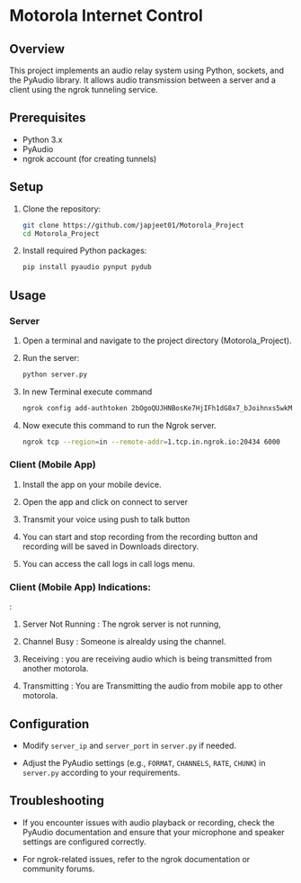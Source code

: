 # Motorola Internet Control

## Overview

This project implements an audio relay system using Python, sockets, and the PyAudio library. It allows audio transmission between a server and a client using the ngrok tunneling service.

## Prerequisites

- Python 3.x
- PyAudio
- ngrok account (for creating tunnels)

## Setup

1. Clone the repository:

    ```bash
    git clone https://github.com/japjeet01/Motorola_Project
    cd Motorola_Project
    ```

2. Install required Python packages:

    ```bash
    pip install pyaudio pynput pydub
    ```


## Usage

### Server

1. Open a terminal and navigate to the project directory (Motorola_Project).

2. Run the server:

    ```bash
    python server.py
    ```
3. In new Terminal execute command
   
    ```bash
    ngrok config add-authtoken 2bOgoQUJHNBosKe7HjIFh1dG8x7_bJoihnxs5wkMPTBMeg8v 
    ```
4. Now execute this command to run the Ngrok server.
  
    ```bash
    ngrok tcp --region=in --remote-addr=1.tcp.in.ngrok.io:20434 6000 
    ```


### Client (Mobile App)

1. Install the  app on your mobile device.

2. Open the app and click on connect to server

3. Transmit your voice using push to talk button

4. You can start and stop recording from the recording button  and recording will be saved in Downloads directory.

5. You can access the call logs in call logs menu.


### Client (Mobile App) Indications:
 : 
1. Server Not Running :  The ngrok server is not running,

2. Channel Busy : Someone is alrealdy using the channel.

3. Receiving : you are receiving audio which is being transmitted from another motorola.

4. Transmitting : You are Transmitting the audio from mobile app to other motorola.



## Configuration

- Modify `server_ip` and `server_port` in `server.py` if needed.

- Adjust the PyAudio settings (e.g., `FORMAT`, `CHANNELS`, `RATE`, `CHUNK`) in `server.py` according to your requirements.

## Troubleshooting

- If you encounter issues with audio playback or recording, check the PyAudio documentation and ensure that your microphone and speaker settings are configured correctly.

- For ngrok-related issues, refer to the ngrok documentation or community forums.

